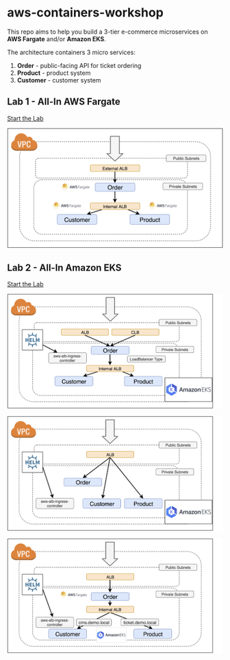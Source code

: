 # aws-containers-workshop

This repo aims to help you build a 3-tier e-commerce microservices on **AWS Fargate** and/or **Amazon EKS**.

The architecture containers 3 micro services:

1. **Order** - public-facing API for ticket ordering
2. **Product** - product system
3. **Customer** - customer system

## Lab 1 - All-In AWS Fargate

[Start the Lab](lab1/README.md)



![](images/lab1-all-in-fargate.png)



## Lab 2 - All-In Amazon EKS

[Start the Lab](lab2/README.md)

![](images/lab1-all-in-eks-clb-alb.png)



![](images/lab2-all-in-eks-single-external-alb.png)



![](images/lab2-hybrid-fargate-eks.png)
